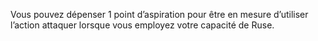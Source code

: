 ﻿---
id: class_cunning_fr.md#inspiration-sournoise
name: Inspiration sournoise
---
Vous pouvez dépenser 1 point d’aspiration pour être en mesure d’utiliser l’action attaquer lorsque vous employez votre capacité de Ruse.

